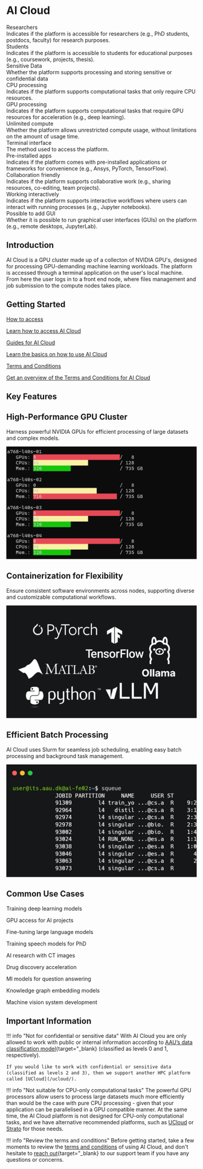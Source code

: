 # AI Cloud

<div class="tag-container">
    <div class="tag-item">
        <div class="tag">Researchers<i class="bi bi-check-lg"></i></div>
        <div class="tooltip">Indicates if the platform is accessible for researchers (e.g., PhD students, postdocs, faculty) for research purposes.</div>
    </div>
    <div class="tag-item">
        <div class="tag">Students<i class="bi bi-x-lg"></i></div>
        <div class="tooltip">Indicates if the platform is accessible to students for educational purposes (e.g., coursework, projects, thesis).</div>
    </div>
    <div class="tag-item">
        <div class="tag">Sensitive Data<i class="bi bi-x-lg"></i></div>
        <div class="tooltip">Whether the platform supports processing and storing sensitive or confidential data</div>
    </div>
    <div class="tag-item">
        <div class="tag">CPU processing<i class="bi bi-x-lg"></i></div>
        <div class="tooltip">Indicates if the platform supports computational tasks that only require CPU resources.</div>
    </div>
    <div class="tag-item">
        <div class="tag">GPU processing<i class="bi bi-check-lg"></i></div>
        <div class="tooltip">Indicates if the platform supports computational tasks that require GPU resources for acceleration (e.g., deep learning).</div>
    </div>
    <div class="tag-item">
        <div class="tag">Unlimited compute<i class="bi bi-check-lg"></i></div>
        <div class="tooltip">Whether the platform allows unrestricted compute usage, without limitations on the amount of usage time.</div>
    </div>
    <div class="tag-item">
        <div class="tag">Terminal interface<i class="bi bi-check-lg"></i></div>
        <div class="tooltip">The method used to access the platform.</div>
    </div>
    <div class="tag-item">
        <div class="tag">Pre-installed apps<i class="bi bi-check-lg"></i></div>
        <div class="tooltip">Indicates if the platform comes with pre-installed applications or frameworks for convenience (e.g., Ansys, PyTorch, TensorFlow).</div>
    </div>
    <div class="tag-item">
        <div class="tag">Collaboration friendly<i class="bi bi-check-lg"></i></div>
        <div class="tooltip">Indicates if the platform supports collaborative work (e.g., sharing resources, co-editing, team projects).</div>
    </div>
    <div class="tag-item">
        <div class="tag">Working interactively<i class="bi bi-x-lg"></i></div>
        <div class="tooltip">Indicates if the platform supports interactive workflows where users can interact with running processes (e.g., Jupyter notebooks).</div>
    </div>
    <div class="tag-item">
        <div class="tag">Possible to add GUI<i class="bi bi-x-lg"></i></div>
        <div class="tooltip">Whether it is possible to run graphical user interfaces (GUIs) on the platform (e.g., remote desktops, JupyterLab).</div>
    </div>
</div>

## Introduction

AI Cloud is a GPU cluster made up of a collecton of NVIDIA GPU's, designed for processing GPU-demanding machine learning workloads. The platform is accessed through a terminal application on the user's local machine. From here the user logs in to a front end node, where files management and job submission to the compute nodes takes place. 

## Getting Started

<div class="custom-grid-3">
    <a href="/ai-cloud/how-to-access/" class="custom-grid-item">
        <i class="custom-grid-icon bi bi-file-lock2-fill"></i>
        <p class="custom-grid-title">How to access</p>
        <p class="custom-grid-content">Learn how to access AI Cloud</p>
    </a>
    <a href="/ai-cloud/getting-started/" class="custom-grid-item">
        <i class="custom-grid-icon bi bi-map-fill"></i>
        <p class="custom-grid-title">Guides for AI Cloud</p>
        <p class="custom-grid-content">Learn the basics on how to use AI Cloud</p>
    </a>
    <a href="/ai-cloud/terms-and-conditions/" class="custom-grid-item">
        <i class="custom-grid-icon bi bi-file-text-fill"></i>
        <p class="custom-grid-title">Terms and Conditions</p>
        <p class="custom-grid-content">Get an overview of the Terms and Conditions for AI Cloud</p>
    </a>
</div>

## Key Features

<div class="custom-grid-3">
    <div class="custom-grid-item">
        <h2>High-Performance GPU Cluster</h2>
        <p class="custom-grid-feature">Harness powerful NVIDIA GPUs for efficient processing of large datasets and complex models.</p>
        <img src="/assets/img/ai-cloud/ai-cloud-feature-1.png">
    </div>
    <div class="custom-grid-item">
        <h2>Containerization for Flexibility</h2>
        <p class="custom-grid-feature">Ensure consistent software environments across nodes, supporting diverse and customizable computational workflows.</p>
        <img src="/assets/img/ai-cloud/ai-cloud-feature-2.png">
    </div>
    <div class="custom-grid-item">
        <h2>Efficient Batch Processing</h2>
        <p class="custom-grid-feature">AI Cloud uses Slurm for seamless job scheduling, enabling easy batch processing and background task management.</p>
        <img src="/assets/img/ai-cloud/ai-cloud-feature-3.png">
    </div>
</div>

## Common Use Cases

<div class="custom-grid-3">
    <div class="custom-usecase-item">
        <i class="custom-usecase-icon bi bi-graph-up"></i>
        <p class="custom-usecase-text">Training deep learning models</p>
    </div>
    <div class="custom-usecase-item">
        <i class="custom-usecase-icon bi bi-cpu"></i>
        <p class="custom-usecase-text">GPU access for AI projects</p>
    </div>
    <div class="custom-usecase-item">
        <i class="custom-usecase-icon bi bi-gear"></i>
        <p class="custom-usecase-text">Fine-tuning large language models</p>
    </div>
    <div class="custom-usecase-item">
        <i class="custom-usecase-icon bi bi-mic"></i>
        <p class="custom-usecase-text">Training speech models for PhD</p>
    </div>
    <div class="custom-usecase-item">
        <i class="custom-usecase-icon bi bi-image"></i>
        <p class="custom-usecase-text">AI research with CT images</p>
    </div>
    <div class="custom-usecase-item">
        <i class="custom-usecase-icon bi bi-diagram-2"></i>
        <p class="custom-usecase-text">Drug discovery acceleration</p>
    </div>
    <div class="custom-usecase-item">
        <i class="custom-usecase-icon bi bi-question-circle"></i>
        <p class="custom-usecase-text">MI models for question answering</p>
    </div>
    <div class="custom-usecase-item">
        <i class="custom-usecase-icon bi bi-diagram-3"></i>
        <p class="custom-usecase-text">Knowledge graph embedding models</p>
    </div>
    <div class="custom-usecase-item">
        <i class="custom-usecase-icon bi bi-eye"></i>
        <p class="custom-usecase-text">Machine vision system development</p>
    </div>
</div>

## Important Information

!!! info "Not for confidential or sensitive data"
    With AI Cloud you are only allowed to work with public or internal information according to [AAU’s data classification model](https://www.security.aau.dk/data-classification){target="_blank} (classified as levels 0 and 1, respectively).

    If you would like to work with confidential or sensitive data (classified as levels 2 and 3), then we support another HPC platform called [UCloud](/ucloud/).

!!! info "Not suitable for CPU-only computational tasks"
    The powerful GPU processors allow users to process large datasets much more efficiently than would be the case with pure CPU processing - given that your application can be parallelised in a GPU compatible manner. At the same time, the AI Cloud platform is not designed for CPU-only computational tasks, and we have alternative recommended platforms, such as [UCloud](/ucloud/) or [Strato](/strato/) for those needs.

!!! info "Review the terms and conditions"
    Before getting started, take a few moments to review the [terms and conditions](/ai-cloud/terms-and-conditions/) of using AI Cloud, and don't hesitate to [reach out](https://serviceportal.aau.dk/serviceportal?id=emp_taxonomy_topic&topic_id=82a253e8838fc21053711d447daad328){target="_blank} to our support team if you have any questions or concerns.
